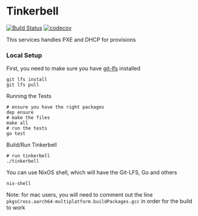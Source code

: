 # Tinkerbell
[![Build Status][tinkerbell_ci_status]][tinkerbell_ci]
[![codecov](https://codecov.io/gh/packethost/tinkerbell/branch/master/graph/badge.svg?token=JH41dqSgYI)](https://codecov.io/gh/packethost/tinkerbell)

This services handles PXE and DHCP for provisions

### Local Setup

First, you need to make sure you have [git-lfs](https://git-lfs.github.com/) installed

```
git lfs install
git lfs pull
```

Running the Tests
```
# ensure you have the right packages
dep ensure
# make the files
make all
# run the tests
go test
```

Build/Run Tinkerbell
```
# run tinkerbell
./tinkerbell
```

You can use NixOS shell, which will have the Git-LFS, Go and others

`nix-shell`

Note: for mac users, you will need to comment out the line `pkgsCross.aarch64-multiplatform.buildPackages.gcc` in order for the build to work

[tinkerbell_ci]: https://drone.packet.net/packethost/tinkerbell
[tinkerbell_ci_status]: https://drone.packet.net/api/badges/packethost/tinkerbell/status.svg

